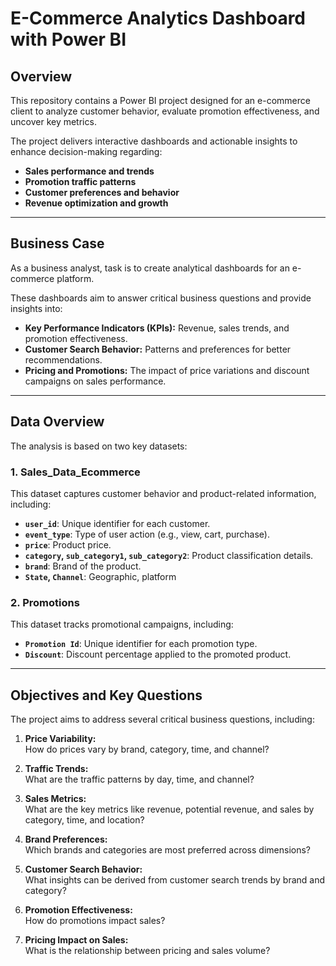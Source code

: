 # E-Commerce Analytics Dashboard with Power BI  

## Overview  
This repository contains a Power BI project designed for an e-commerce client to analyze customer behavior, evaluate promotion effectiveness, and uncover key metrics.  

The project delivers interactive dashboards and actionable insights to enhance decision-making regarding:  
- **Sales performance and trends**  
- **Promotion traffic patterns**  
- **Customer preferences and behavior**  
- **Revenue optimization and growth**  

---

## Business Case  
As a business analyst, task is to create analytical dashboards for an e-commerce platform.  

These dashboards aim to answer critical business questions and provide insights into:  
- **Key Performance Indicators (KPIs):** Revenue, sales trends, and promotion effectiveness.  
- **Customer Search Behavior:** Patterns and preferences for better recommendations.  
- **Pricing and Promotions:** The impact of price variations and discount campaigns on sales performance.  

---

## Data Overview  
The analysis is based on two key datasets:  

### **1. Sales_Data_Ecommerce**  
This dataset captures customer behavior and product-related information, including:  
- **`user_id`**: Unique identifier for each customer.  
- **`event_type`**: Type of user action (e.g., view, cart, purchase).  
- **`price`**: Product price.  
- **`category`, `sub_category1`, `sub_category2`**: Product classification details.  
- **`brand`**: Brand of the product.  
- **`State`, `Channel`**: Geographic, platform

### **2. Promotions**  
This dataset tracks promotional campaigns, including:  
- **`Promotion Id`**: Unique identifier for each promotion type.  
- **`Discount`**: Discount percentage applied to the promoted product.  

---

## Objectives and Key Questions  
The project aims to address several critical business questions, including:  

1. **Price Variability:**  
   How do prices vary by brand, category, time, and channel?  

2. **Traffic Trends:**  
   What are the traffic patterns by day, time, and channel?  

3. **Sales Metrics:**  
   What are the key metrics like revenue, potential revenue, and sales by category, time, and location?  

4. **Brand Preferences:**  
   Which brands and categories are most preferred across dimensions?  

5. **Customer Search Behavior:**  
   What insights can be derived from customer search trends by brand and category?  

6. **Promotion Effectiveness:**  
   How do promotions impact sales?  

7. **Pricing Impact on Sales:**  
   What is the relationship between pricing and sales volume?  


